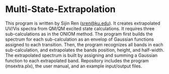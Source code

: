# Multi-State-Extrapolation
This program is written by Sijin Ren (sren@ku.edu). It creates extrapolated UV/Vis spectra from QM/QM excited state calculations. It requires three sub-calculations as in the ONIOM method. The program first builds the spectrum for each sub-calculation as an envelop of Gaussian functions assigned to each transition. Then, the program recognizes all bands in each sub-calculation, and extrapolates the bands position, height, and half-width. The extrapolated spectrum is built by assigning and summing a Gaussian function to each extrapolated band. 
Repository includes the program (msextra.plx), the user manual, and an example input/output files. 
